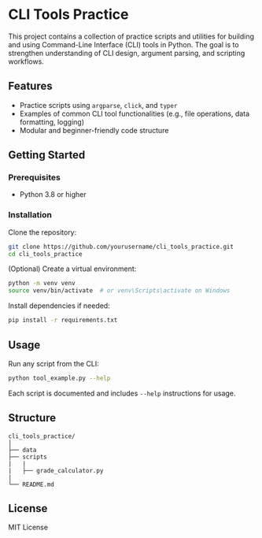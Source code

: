 # CLI Tools Practice

This project contains a collection of practice scripts and utilities for building and using Command-Line Interface (CLI) tools in Python. The goal is to strengthen understanding of CLI design, argument parsing, and scripting workflows.

## Features

* Practice scripts using `argparse`, `click`, and `typer`
* Examples of common CLI tool functionalities (e.g., file operations, data formatting, logging)
* Modular and beginner-friendly code structure

## Getting Started

### Prerequisites

* Python 3.8 or higher

### Installation

Clone the repository:

```bash
git clone https://github.com/yourusername/cli_tools_practice.git
cd cli_tools_practice
```

(Optional) Create a virtual environment:

```bash
python -m venv venv
source venv/bin/activate  # or venv\Scripts\activate on Windows
```

Install dependencies if needed:

```bash
pip install -r requirements.txt
```

## Usage

Run any script from the CLI:

```bash
python tool_example.py --help
```

Each script is documented and includes `--help` instructions for usage.

## Structure

```
cli_tools_practice/
│
├── data        
├── scripts 
|   | 
|   ├── grade_calculator.py        
|      
└── README.md
```

## License

MIT License
